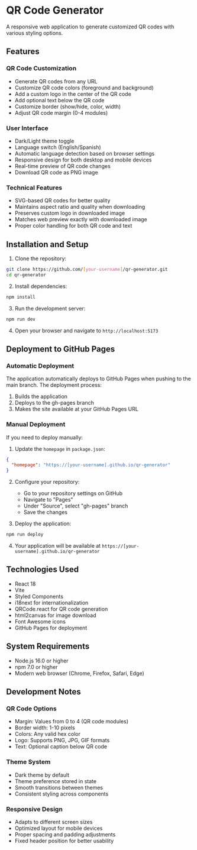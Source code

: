 # QR Code Generator

A responsive web application to generate customized QR codes with various styling options.

## Features

### QR Code Customization
- Generate QR codes from any URL
- Customize QR code colors (foreground and background)
- Add a custom logo in the center of the QR code
- Add optional text below the QR code
- Customize border (show/hide, color, width)
- Adjust QR code margin (0-4 modules)

### User Interface
- Dark/Light theme toggle
- Language switch (English/Spanish)
- Automatic language detection based on browser settings
- Responsive design for both desktop and mobile devices
- Real-time preview of QR code changes
- Download QR code as PNG image

### Technical Features
- SVG-based QR codes for better quality
- Maintains aspect ratio and quality when downloading
- Preserves custom logo in downloaded image
- Matches web preview exactly with downloaded image
- Proper color handling for both QR code and text

## Installation and Setup

1. Clone the repository:
```bash
git clone https://github.com/[your-username]/qr-generator.git
cd qr-generator
```

2. Install dependencies:
```bash
npm install
```

3. Run the development server:
```bash
npm run dev
```

4. Open your browser and navigate to `http://localhost:5173`

## Deployment to GitHub Pages

### Automatic Deployment
The application automatically deploys to GitHub Pages when pushing to the main branch. The deployment process:
1. Builds the application
2. Deploys to the gh-pages branch
3. Makes the site available at your GitHub Pages URL

### Manual Deployment
If you need to deploy manually:

1. Update the `homepage` in `package.json`:
```json
{
  "homepage": "https://[your-username].github.io/qr-generator"
}
```

2. Configure your repository:
   - Go to your repository settings on GitHub
   - Navigate to "Pages"
   - Under "Source", select "gh-pages" branch
   - Save the changes

3. Deploy the application:
```bash
npm run deploy
```

4. Your application will be available at `https://[your-username].github.io/qr-generator`

## Technologies Used
- React 18
- Vite
- Styled Components
- i18next for internationalization
- QRCode.react for QR code generation
- html2canvas for image download
- Font Awesome icons
- GitHub Pages for deployment

## System Requirements
- Node.js 16.0 or higher
- npm 7.0 or higher
- Modern web browser (Chrome, Firefox, Safari, Edge)

## Development Notes

### QR Code Options
- Margin: Values from 0 to 4 (QR code modules)
- Border width: 1-10 pixels
- Colors: Any valid hex color
- Logo: Supports PNG, JPG, GIF formats
- Text: Optional caption below QR code

### Theme System
- Dark theme by default
- Theme preference stored in state
- Smooth transitions between themes
- Consistent styling across components

### Responsive Design
- Adapts to different screen sizes
- Optimized layout for mobile devices
- Proper spacing and padding adjustments
- Fixed header position for better usability